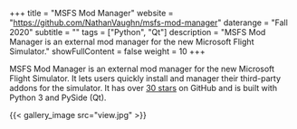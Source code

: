 +++
title = "MSFS Mod Manager"
website = "https://github.com/NathanVaughn/msfs-mod-manager"
daterange = "Fall 2020"
subtitle = ""
tags = ["Python", "Qt"]
description = "MSFS Mod Manager is an external mod manager for the new Microsoft Flight Simulator."
showFullContent = false
weight = 10
+++

MSFS Mod Manager is an external mod manager for the new Microsoft Flight Simulator.
It lets users quickly install and manager their third-party addons for the simulator.
It has over [30 stars](https://github.com/NathanVaughn/msfs-mod-manager/stargazers)
on GitHub and is built with Python 3 and PySide (Qt).

{{< gallery_image src="view.jpg" >}}
